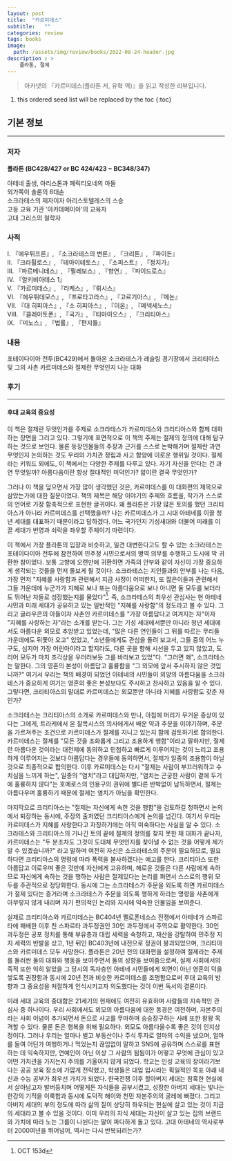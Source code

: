 ```yaml
---
layout: post
title:  "카르미데스"
subtitle:   ""
categories: review
tags: books
image:
  path: /assets/img/review/books/2022-08-24-header.jpg
description : >
    플라톤, 절제
---
```


> 아카넷의 『카르미데스(플라톤 저, 유혁 역)』을 읽고 작성한 리뷰입니다.

<!--more-->

1. this ordered seed list will be replaced by the toc
{:toc}

## 기본 정보
---
### 저자
**플라톤 (BC428/427 or BC 424/423 ~ BC348/347)**   
   
아테네 출생, 아리스톤과 페릭티오네의 아들      
외가쪽이 솔론의 6대손   
소크라테스의 제자이자 아리스토텔레스의 스승   
고등 교육 기관 '아카데메이아'의 교육자   
고대 그리스의 철학자   

### 사적   
I. 『에우튀프론』, 『소크라테스의 변론』, 『크리톤』, 『파이돈』      
II. 『크라튈로스』, 『테아이테토스』, 『소피스트』, 『정치가』   
III. 『파르메니데스』, 『필레보스』, 『향연』, 『파이드로스』   
IV. 『알키비아데스 1』   
V. 『카르미데스』, 『라케스』, 『뤼시스』   
VI. 『에우튀데모스』, 『프로타고라스』, 『고르기아스』, 『메논』   
VII. 『대 히피아스』, 『소 히피아스』, 『이온』, 『메넥세노스』   
VIII. 『클레이토폰』, 『국가』, 『티마이오스』, 『크리티아스』   
IX. 『미노스』, 『법률』, 『편지들』   


### 내용
포테이다이아 전투(BC429)에서 돌아온 소크라테스가 레슬링 경기장에서 크리티아스 및 그의 사촌 카르미데스와 절제란 무엇인지 나눈 대화


### 후기
---
#### 후대 교육의 중요성 
이 책은 절제란 무엇인가를 주제로 소크라테스가 카르미데스와 크리티아스와 함께 대화하는 장면을 그리고 있다. 그렇기에 표면적으로 이 책의 주제는 절제의 정의에 대해 탐구하는 것으로 보인다. 물론 등장인물들의 주장과 근거를 스스로 논박해가며 절제란 과연 무엇인지 논의하는 것도 우리의 가치관 정립과 사고 함양에 이로운 행위일 것이다. 절제라는 키워드 외에도, 이 책에서는 다양한 주제를 다루고 있다. 자기 자신을 안다는 건 과연 무엇일까? 아름다움이란 항상 절대적인 미덕인가? 앎이란 결국 무엇인가?

그러나 이 책을 덮으면서 가장 많이 생각했던 것은, 카르미데스를 이 대화편의 제목으로 삼았는가에 대한 질문이었다. 책의 제목은 해당 이야기의 주제와 흐름을, 작가가 스스로의 언어로 가장 함축적으로 표현한 글귀이다. 왜 플라톤은 가장 많은 토의를 했던 크리티아스가 아니라 카르미데스를 선택했을까? 나는 카르미데스가 그 시대 아테네를 이끌 청년 세대를 대표하기 때문이라고 답하겠다. 어느 국가던지 기성새대와 더불어 미래를 이끌 세대가 번영과 쇠락을 좌우할 주체이기 마련이다.   

이 책에서 가장 플라톤의 입장과 비슷하고, 일견 대변한다고도 할 수 있는 소크라테스는 포테이다이아 전투에 참전하여 민주정 시민으로서의 병역 의무를 수행하고 도시에 막 귀환한 참이었다. 보통 고향에 오랜만에 귀환하면 가족의 안부와 같이 자신이 가장 중요하게 생각되는 것들을 먼저 돌보게 될 것이다. 소크라테스는 지인들과의 안부를 나눈 다음, 가장 먼저 "지혜를 사랑함과 관련해서 지금 사정이 어떠한지, 또 젊은이들과 관련해서 그들 가운데에 누군가가 지혜로 보나 또는 아름다움으로 보나 아니면 둘 모두를 보더라도 뛰어난 자들로 성장했는지를 물었다"[^1]. 즉, 소크라테스의 최우선 관심사는 현 아테네 시민과 미래 세대가 공유하고 있는 일반적인 "지혜를 사랑함"의 정도라고 볼 수 있다. 그리고 글라우콘의 아들이자 사촌인 카르미데스를 "가장 아름답다고 여겨지는 자"이자 "지혜를 사랑하는 자"라는 소개를 받는다. 그는 기성 세대에서뿐만 아니라 청년 세대에서도 아름다운 외모로 추앙받고 있었는데, "많은 다른 연인들이 그 뒤를 따르는 무리들 가운데에도 뒤쫓아 오고" 있었고, "소년들에게도 관심을 돌려 보고서, 그들 중의 어느 누구도, 심지어 가장 어린아이라고 할지라도, 다른 곳을 향해 시선을 두고 있지 않았고, 도리어 모두가 마치 조각상을 우러러보듯 그를 바라보고 있었"다. "그러면 왜", 소크라테스는 말한다. 그의 영혼의 본성이 아름답고 훌륭함을 "그 외모에 앞서 주시하지 않은 것입니까?" 여기서 우리는 책의 배경이 되었던 아테네의 시민들이 외양의 아름다움을 소크라테스가 중요하게 여기는 영혼의 좋은 본성보다도 주시하고 찬사하고 있음을 알 수 있다. 그렇다면, 크리티아스의 말대로 카르미데스는 외모뿐만 아니라 지혜를 사랑함도 갖춘 자인가?

소크라테스는 크리티아스의 소개로 카르미데스와 만나, 아침에 머리가 무거운 증상이 있다는 그에게, 트라케에서 온 잘목시스의 의사에게서 배운 약과 주문을 이야기하며, 주문을 가르쳐주는 조건으로 카르미데스가 절제를 지니고 있는지 함께 검토하기로 합의한다. 카르미데스는 절제를 "모든 것을 조화롭게 그리고 조용하게 행함"이라고 말하지만, 절제란 아름다운 것이라는 대전제에 동의하고 민첩하고 빠르게 이루어지는 것이 느리고 조용하게 이루어지는 것보다 아름답다는 경우들에 동의하면서, 절제가 일종의 조용함이 아닐 것으로 최종적으로 합의한다. 이후 카르미데스는 다시 "절제는 사람이 부끄러워하고 수치심을 느끼게 하는", 일종의 "염치"라고 대답하지만, "염치는 곤궁한 사람이 곁에 두기에 훌륭하지 않다"는 호메로스의 인용구의 권위에 별다른 반박없이 납득하면서, 절제는 아름다우며 훌륭하기 때문에 절제는 염치가 아님을 확인한다.   

마지막으로 크리티아스는 "절제는 자신에게 속한 것을 행함"을 검토하길 청하면서 논의에서 퇴장하는 동시에, 주장의 출처였던 크리티아스에게 논의를 넘긴다. 여기서 우리는 카르미데스가 지혜를 사랑한다고 자칭하기에는 아직 미숙하다는 사실을 알 수 있다. 소크라테스와 크리티아스의 기나긴 토의 끝에 절제의 정의를 찾지 못한 채 대화가 끝나자, 카르미데스는 "두 분조차도 그것이 도대체 무엇인지를 찾아낼 수 없는 것을 어떻게 제가 알 수 있겠습니까?" 라고 말하며 여전히 자신은 소크라테스의 주문이 필요하므로, 필요하다면 크리티아스의 명령에 따라 폭력을 불사하겠다는 예고를 한다. 크리티아스 또한 아름답고 이로우며 좋은 것만에 자신에게 고유하며, 해로운 것들은 다른 사람에게 속하므로 자신에게 속하는 것을 행하는 사람은 절제있다는 논리를 펴면서 스스로의 행위 모두를 주관적으로 정당화한다. 동시에 그는 소크라테스가 주문을 외도록 하면 카르미데스가 절제 있다는 증거라며 소크라테스가 주문을 외도록 행하게 하라는 명령을 사촌에게 아무렇지 않게 내리며 자기 편의적인 논리와 지시에 익숙한 인물임을 보여준다.

실제로 크리티아스와 카르미데스는 BC404년 펠로폰네소스 전쟁에서 아테네가 스파르타에 패배한 이후 친 스파르타 과두정권인 30인 과두정에서 주역으로 활약한다. 30인 과두정은 공포 정치를 통해 부유층과 대립 세력을 숙청하고, 재산을 강탈하여 민주정 지지 세력의 반발을 샀고, 1년 뒤인 BC403년에 내전으로 정권이 붕괴되었으며, 크리티아스와 카르미데스 모두 사망한다. 플라톤은 20년 전의 대화편을 설정하여 절제라는 주제를 둘러싼 둘의 대화와 행동을 보여주면서 둘의 성향을 보여줌으로써, 실제 사회에서의 족적 또한 익히 알았을 그 당시의 독자층인 아테네 시민들에게 외면이 아닌 영혼의 덕을 쌓도록 권장함과 동시에 20년 전과 비슷한 카르미데스를 조명함으로써 후대 교육의 방향과 그 중요성을 처절하게 인식시키고자 의도했다는 것이 이번 독서의 결론이다.

미래 세대 교육의 중대함은 21세기의 현재에도 여전히 유효하며 사람들의 지속적인 관심사 중 하나이다. 우리 사회에서도 외모의 아름다움에 대한 동경은 여전하며, 자본주의라는 사회 이념이 추가되면서 돈으로 사고를 무마하며 승승장구하는 사례 또한 왕왕 목격할 수 있다. 물론 돈은 행복을 위해 필요하다. 외모도 아름다울수록 좋은 것이 인지상정이다. 그러나 우리는 얼마나 벌고 부동산이나 주식 투자로 얼마의 수익을 냈으며, 얼마를 들여 어딘가 여행하거나 먹었는지 끊임없이 말하고 SNS에 공유하며 스스로를 표현하는 데 익숙하지만, 연예인이 아닌 이상 그 사람의 됨됨이가 어떻고 무엇에 관심이 있고 어떤 가치관을 가지는지 주의를 기울이지 않게 되었다. 학교는 인성 교육의 장이라기보다는 공공 보육 장소에 가깝게 전락했고, 학생들은 대입 입시라는 획일적인 목표 아래 내신과 수능 공부가 최우선 가치가 되었다. 한국전쟁 이후 할아버지 세대는 참혹한 현실에서 살아남고자 발버둥치며 어떻게든 자식들을 공부시켰고, 성장한 아버지 세대는 빛나는 한강의 기적을 이룩함과 동시에 도덕적 해이와 천민 자본주의의 굴레에 빠졌다. 그리고 아버지 세대의 부의 정도에 따라 삶의 질이 상당히 좌우되는 현실에 살고 있는 것이 지금의 세대라고 볼 수 있을 것이다. 이미 우리의 자식 세대는 자신이 살고 있는 집의 브랜드와 가치에 따라 노는 그룹이 나뉜다는 말이 파다하게 돌고 있다. 고대 아테네의 역사로부터 2000여년을 뛰어넘어, 역사는 다시 반복되려는가?



[^1]: OCT 153d   
